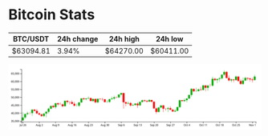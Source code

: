 # Bitcoin Stats

BTC/USDT|24h change|24h high|24h low|
|---|---|---|---|
|$63094.81|3.94%|$64270.00|$60411.00|

<img src="./chart.svg">
